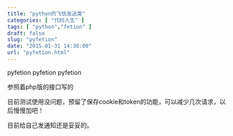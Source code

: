 ```yaml
---
title: "python的飞信发送类"
categories: [ "代码人生" ]
tags: [ "python","fetion" ]
draft: false
slug: "pyfetion"
date: "2015-01-31 14:38:00"
url: "pyfetion.html"
---
```


<gb user="phpgao" type="download" count="1" size="1" width="200">pyfetion</gb>
<gb user="phpgao" type="fork" count="1" size="1" width="200">pyfetion</gb>
<gb user="phpgao" type="star" count="1" size="1" width="200">pyfetion</gb>

参照着php版的接口写的

目前测试使用没问题，预留了保存cookie和token的功能，可以减少几次请求，以后慢慢加吧！

目前给自己发通知还是妥妥的。